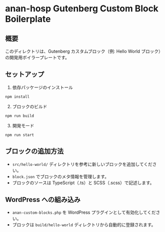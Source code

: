 # anan-hosp Gutenberg Custom Block Boilerplate

## 概要
このディレクトリは、Gutenberg カスタムブロック（例: Hello World ブロック）の開発用ボイラープレートです。

## セットアップ

1. 依存パッケージのインストール

```
npm install
```

2. ブロックのビルド

```
npm run build
```

3. 開発モード

```
npm run start
```

## ブロックの追加方法
- `src/hello-world/` ディレクトリを参考に新しいブロックを追加してください。
- `block.json` でブロックのメタ情報を管理します。
- ブロックのソースは TypeScript（.ts）と SCSS（.scss）で記述します。

## WordPress への組み込み
- `anan-custom-blocks.php` を WordPress プラグインとして有効化してください。
- ブロックは `build/hello-world` ディレクトリから自動的に登録されます。 